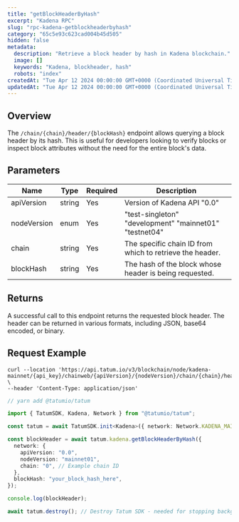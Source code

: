 ```yaml
---
title: "getBlockHeaderByHash"
excerpt: "Kadena RPC"
slug: "rpc-kadena-getblockheaderbyhash"
category: "65c5e93c623cad004b45d505"
hidden: false
metadata:
  description: "Retrieve a block header by hash in Kadena blockchain."
  image: []
  keywords: "Kadena, blockheader, hash"
  robots: "index"
createdAt: "Tue Apr 12 2024 00:00:00 GMT+0000 (Coordinated Universal Time)"
updatedAt: "Tue Apr 12 2024 00:00:00 GMT+0000 (Coordinated Universal Time)"
---
```


## Overview

The `/chain/{chain}/header/{blockHash}` endpoint allows querying a block header by its hash. This is useful for developers looking to verify blocks or inspect block attributes without the need for the entire block's data.

## Parameters

| Name        | Type   | Required | Description                                              |
| ----------- | ------ | -------- | -------------------------------------------------------- |
| apiVersion  | string | Yes      | Version of Kadena API "0.0"                              |
| nodeVersion | enum   | Yes      | "test-singleton" "development" "mainnet01" "testnet04"   |
| chain       | string | Yes      | The specific chain ID from which to retrieve the header. |
| blockHash   | string | Yes      | The hash of the block whose header is being requested.   |

## Returns

A successful call to this endpoint returns the requested block header. The header can be returned in various formats, including JSON, base64 encoded, or binary.

## Request Example

```curl
curl --location 'https://api.tatum.io/v3/blockchain/node/kadena-mainnet/{api_key}/chainweb/{apiVersion}/{nodeVersion}/chain/{chain}/header/{blockHash}' \
--header 'Content-Type: application/json'
```

```typescript
// yarn add @tatumio/tatum

import { TatumSDK, Kadena, Network } from "@tatumio/tatum";

const tatum = await TatumSDK.init<Kadena>({ network: Network.KADENA_MAINNET });

const blockHeader = await tatum.kadena.getBlockHeaderByHash({
  network: {
    apiVersion: "0.0",
    nodeVersion: "mainnet01",
    chain: "0", // Example chain ID
  },
  blockHash: "your_block_hash_here",
});

console.log(blockHeader);

await tatum.destroy(); // Destroy Tatum SDK - needed for stopping background jobs
```
